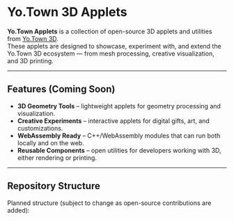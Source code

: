# Yo.Town 3D Applets

**Yo.Town Applets** is a collection of open-source 3D applets and utilities from [Yo.Town 3D](https://yotown.com).  
These applets are designed to showcase, experiment with, and extend the Yo.Town 3D ecosystem — from mesh processing, creative visualization, and 3D printing.

---

## Features (Coming Soon)

- **3D Geometry Tools** – lightweight applets for geometry processing and visualization.  
- **Creative Experiments** – interactive applets for digital gifts, art, and customizations.  
- **WebAssembly Ready** – C++/WebAssembly modules that can run both locally and on the web.  
- **Reusable Components** – open utilities for developers working with 3D, either rendering or printing.

---

## Repository Structure

Planned structure (subject to change as open-source contributions are added):

